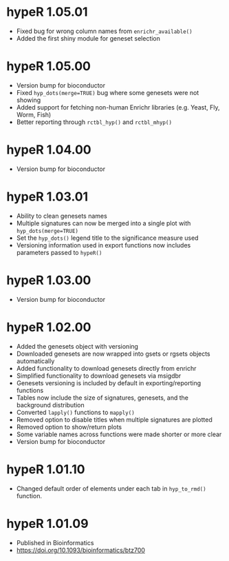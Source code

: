 # hypeR 1.05.01
* Fixed bug for wrong column names from `enrichr_available()`
* Added the first shiny module for geneset selection

# hypeR 1.05.00
* Version bump for bioconductor
* Fixed `hyp_dots(merge=TRUE)` bug where some genesets were not showing
* Added support for fetching non-human Enrichr libraries (e.g. Yeast, Fly, Worm, Fish)
* Better reporting through `rctbl_hyp()` and `rctbl_mhyp()`

# hypeR 1.04.00
* Version bump for bioconductor

# hypeR 1.03.01
* Ability to clean genesets names
* Multiple signatures can now be merged into a single plot with `hyp_dots(merge=TRUE)`
* Set the `hyp_dots()` legend title to the significance measure used
* Versioning information used in export functions now includes parameters passed to `hypeR()`

# hypeR 1.03.00
* Version bump for bioconductor

# hypeR 1.02.00
* Added the genesets object with versioning
* Downloaded genesets are now wrapped into gsets or rgsets objects automatically
* Added functionality to download genesets directly from enrichr
* Simplified functionality to download genesets via msigdbr
* Genesets versioning is included by default in exporting/reporting functions
* Tables now include the size of signatures, genesets, and the background distribution
* Converted `lapply()` functions to `mapply()`
* Removed option to disable titles when multiple signatures are plotted
* Removed option to show/return plots
* Some variable names across functions were made shorter or more clear
* Version bump for bioconductor

# hypeR 1.01.10
* Changed default order of elements under each tab in `hyp_to_rmd()` function.

# hypeR 1.01.09
* Published in Bioinformatics
* https://doi.org/10.1093/bioinformatics/btz700
